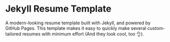 # Jekyll Resume Template
A modern-looking resume template built with Jekyll, and powered by GitHub Pages.
This template makes it easy to quickly make several custom-tailored resumes with minimum effort
(And they look cool, too 👌).


